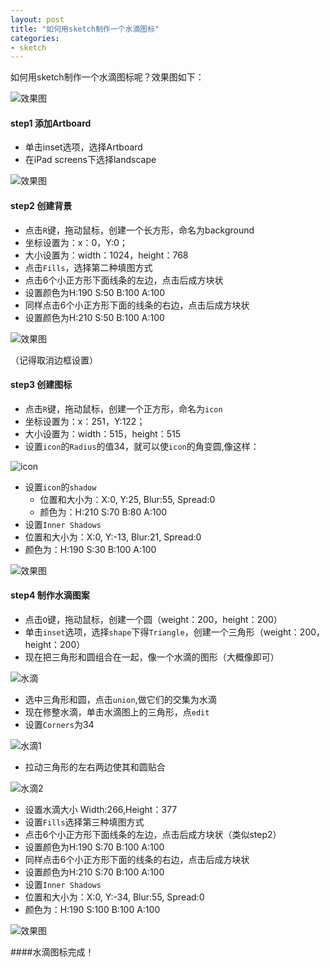 ```yaml
---
layout: post
title: "如何用sketch制作一个水滴图标"
categories:
- sketch
---
```


如何用sketch制作一个水滴图标呢？效果图如下：

![效果图](http://7xjufd.dl1.z0.glb.clouddn.com/1-1.png-content4blog)

#### step1 添加Artboard

* 单击inset选项，选择Artboard
* 在iPad screens下选择landscape

![效果图](http://7xjufd.dl1.z0.glb.clouddn.com/1-2.png-content4blog)

#### step2 创建背景
* 点击`R`键，拖动鼠标，创建一个长方形，命名为background
 * 坐标设置为：x：0，Y:0；
 * 大小设置为：width：1024，height：768  
* 点击`Fills`，选择第二种填图方式
 * 点击6个小正方形下面线条的左边，点击后成方块状
 * 设置颜色为H:190 S:50 B:100 A:100
 * 同样点击6个小正方形下面的线条的右边，点击后成方块状
 * 设置颜色为H:210 S:50 B:100 A:100


![效果图](http://7xjufd.dl1.z0.glb.clouddn.com/1-3.png-content4blog)

（记得取消边框设置）

#### step3 创建图标
* 点击`R`键，拖动鼠标，创建一个正方形，命名为`icon`
 * 坐标设置为：x：251，Y:122；
 * 大小设置为：width：515，height：515
* 设置`icon`的`Radius`的值34，就可以使`icon`的角变圆,像这样：

![icon](http://7xjufd.dl1.z0.glb.clouddn.com/1-4.png-content4blog)

* 设置`icon`的`shadow`
  * 位置和大小为：X:0, Y:25, Blur:55, Spread:0
  * 颜色为：H:210 S:70 B:80 A:100
* 设置`Inner Shadows`
 * 位置和大小为：X:0, Y:-13, Blur:21, Spread:0
 * 颜色为：H:190 S:30 B:100 A:100

![效果图](http://7xjufd.dl1.z0.glb.clouddn.com/1-5.png-content4blog)

#### step4 制作水滴图案
* 点击`O`键，拖动鼠标，创建一个圆（weight：200，height：200）
* 单击`inset`选项，选择`shape`下得`Triangle`，创建一个三角形（weight：200，height：200）
* 现在把三角形和圆组合在一起，像一个水滴的图形（大概像即可）

![水滴](http://7xjufd.dl1.z0.glb.clouddn.com/1-6.png-content4blog)

* 选中三角形和圆，点击`union`,做它们的交集为水滴
* 现在修整水滴，单击水滴图上的三角形，点`edit`
 * 设置`Corners`为34

![水滴1](http://7xjufd.dl1.z0.glb.clouddn.com/1-7.png-content4blog)

 * 拉动三角形的左右两边使其和圆贴合

![水滴2](http://7xjufd.dl1.z0.glb.clouddn.com/1-8.png-content4blog)

 * 设置水滴大小 Width:266,Height：377
* 设置`Fills`选择第三种填图方式
 * 点击6个小正方形下面线条的左边，点击后成方块状（类似step2）
 * 设置颜色为H:190 S:70 B:100 A:100
 * 同样点击6个小正方形下面的线条的右边，点击后成方块状
 * 设置颜色为H:210 S:70 B:100 A:100
* 设置`Inner Shadows`
 * 位置和大小为：X:0, Y:-34, Blur:55, Spread:0
 * 颜色为：H:190 S:100 B:100 A:100

![效果图](http://7xjufd.dl1.z0.glb.clouddn.com/1-9.png-content4blog)

####水滴图标完成！
